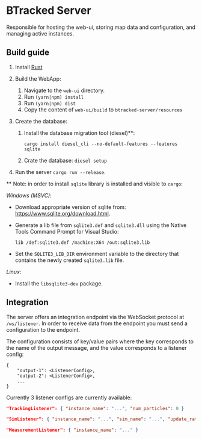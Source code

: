# BTracked Server

Responsible for hosting the web-ui, storing map data and configuration, and managing active instances.

## Build guide

1. Install [Rust](https://www.rust-lang.org/en-US/install.html)

2. Build the WebApp:

    1. Navigate to the `web-ui` directory.
    2. Run `(yarn|npm) install`
    3. Run `(yarn|npm) dist`
    4. Copy the content of `web-ui/build` to `btracked-server/resources`

3. Create the database:

    1. Install the database migration tool (diesel)**:

        ```
        cargo install diesel_cli --no-default-features --features sqlite
        ```

    2. Crate the database: `diesel setup`

4. Run the server `cargo run --release`.


** Note: in order to install `sqlite` library is installed and visible to `cargo`:

_Windows (MSVC)_:
* Download appropriate version of sqlite from: https://www.sqlite.org/download.html.

* Generate a lib file from `sqlite3.def` and `sqlite3.dll` using the Native Tools Command Prompt for Visual Studio:

    ```
    lib /def:sqlite3.def /machine:X64 /out:sqlite3.lib
    ```

* Set the `SQLITE3_LIB_DIR` environment variable to the directory that contains the newly created `sqlite3.lib` file.

_Linux_:

* Install the `libsqlite3-dev` package.

## Integration

The server offers an integration endpoint via the WebSocket protocol at `/ws/listener`. In order to receive data from the endpoint you must send a configuration to the endpoint.

The configuration consists of key/value pairs where the key corresponds to the name of the output message, and the value corresponds to a listener config:

```
{
    "output-1": <ListenerConfig>,
    "output-2": <ListenerConfig>,
    ...
}
```

Currently 3 listener configs are currently available:

```json
"TrackingListener": { "instance_name": "...", "num_particles": 0 }
```

```json
"SimListener": { "instance_name": "...", "sim_name": "...", "update_rate": 200 }
```

```json
"MeasurementListener": { "instance_name": "..." }
```